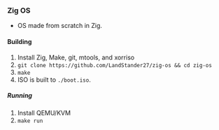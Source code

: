 ### Zig OS
- OS made from scratch in Zig.

#### Building
1. Install Zig, Make, git, mtools, and xorriso
2. `git clone https://github.com/LandStander27/zig-os && cd zig-os`
3. `make`
4. ISO is built to `./boot.iso`.

##### Running
1. Install QEMU/KVM
2. `make run`